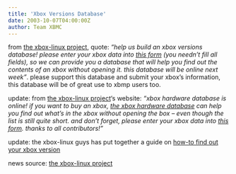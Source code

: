 ```yaml
---
title: 'Xbox Versions Database'
date: 2003-10-07T04:00:00Z
author: Team XBMC
---
```

from [the xbox-linux project](http://xbox-linux.sourceforge.net/docs/versionsentry.html), quote: *“help us build an xbox versions database! please enter your xbox data into [this form](http://xbox-linux.sourceforge.net/docs/versionsentry.html) (you needn’t fill all fields), so we can provide you a database that will help you find out the contents of an xbox without opening it. this database will be online next week”*. please support this database and submit your xbox’s information, this database will be of great use to xbmp users too.

 update: from [the xbox-linux project](http://xbox-linux.sourceforge.net)‘s website: *“xbox hardware database is online! if you want to buy an xbox, [the xbox hardware database](http://xbox-linux.sourceforge.net/docs/versionsdb.html) can help you find out what’s in the xbox without opening the box – even though the list is still quite short. and don’t forget, please enter your xbox data into [this form](http://xbox-linux.sourceforge.net/docs/versionsentry.html). thanks to all contributors!”*

 update: the xbox-linux guys has put together a guide on [how-to find out your xbox version](http://xbox-linux.sourceforge.net/docs/versionsfinding.html)

 news source: [the xbox-linux project](http://xbox-linux.sourceforge.net/docs/versionsentry.html)

 